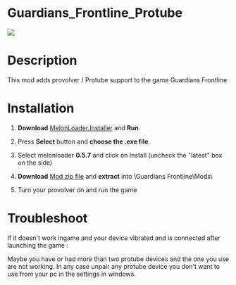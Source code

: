# Guardians_Frontline_Protube

<img src="https://cdn.cloudflare.steamstatic.com/steam/apps/1481440/header_alt_assets_2.jpg">

# Description

This mod adds provolver / Protube support to the game Guardians Frontline

# Installation

1. **Download** [MelonLoader.Installer](https://github.com/HerpDerpinstine/MelonLoader/releases/latest/download/MelonLoader.Installer.exe) and **Run**.

2. Press **Select** button and **choose the .exe file**. 

3. Select melonloader **0.5.7** and click on Install (uncheck the "latest" box on the side)

4. **Download** [Mod zip file](https://github.com/Astienth/Guardians_Frontline_Protube/releases/download/1.0/GuardiansFrontline_Protube.zip) and **extract** into \Guardians Frontline\Mods\

5. Turn your provolver on and run the game

# Troubleshoot

If it doesn't work ingame and your device vibrated and is connected after launching the game :

Maybe you have or had more than two protube devices and the one you use are not working.
In any case unpair any protube device you don't want to use from your pc in the settings in windows.

